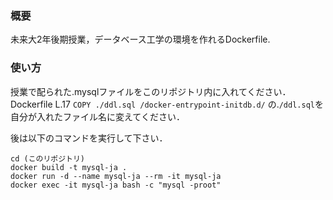 ### 概要
未来大2年後期授業，データベース工学の環境を作れるDockerfile.

### 使い方
授業で配られた.mysqlファイルをこのリポジトリ内に入れてください．
Dockerfile L.17 `COPY ./ddl.sql /docker-entrypoint-initdb.d/` の.`/ddl.sql`を自分が入れたファイル名に変えてください．

後は以下のコマンドを実行して下さい．
```
cd (このリポジトリ)
docker build -t mysql-ja .
docker run -d --name mysql-ja --rm -it mysql-ja
docker exec -it mysql-ja bash -c "mysql -proot"
```
